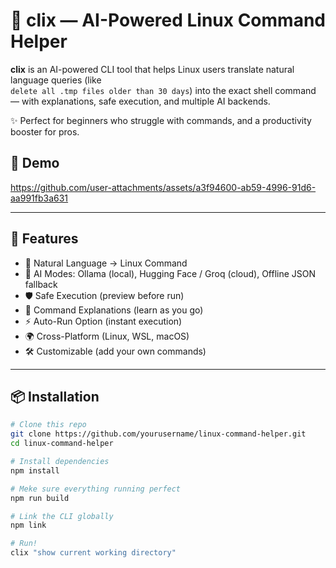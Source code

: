 # 🐧 clix — AI-Powered Linux Command Helper

**clix** is an AI-powered CLI tool that helps Linux users translate natural language queries (like  
`delete all .tmp files older than 30 days`) into the exact shell command — with explanations, safe execution, and multiple AI backends.

✨ Perfect for beginners who struggle with commands, and a productivity booster for pros.

## 🎥 Demo

https://github.com/user-attachments/assets/a3f94600-ab59-4996-91d6-aa991fb3a631




---

## 🚀 Features

- 🔎 Natural Language → Linux Command  
- 🤖 AI Modes: Ollama (local), Hugging Face / Groq (cloud), Offline JSON fallback  
- 🛡️ Safe Execution (preview before run)  
- 📖 Command Explanations (learn as you go)  
- ⚡ Auto-Run Option (instant execution)  
- 🌍 Cross-Platform (Linux, WSL, macOS)  
- 🛠️ Customizable (add your own commands)  

---

## 📦 Installation

```bash
# Clone this repo
git clone https://github.com/yourusername/linux-command-helper.git
cd linux-command-helper

# Install dependencies
npm install

# Meke sure everything running perfect
npm run build

# Link the CLI globally
npm link

# Run!
clix "show current working directory"

